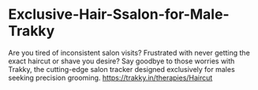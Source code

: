 # Exclusive-Hair-Ssalon-for-Male-Trakky
Are you tired of inconsistent salon visits? Frustrated with never getting the exact haircut or shave you desire? Say goodbye to those worries with Trakky, the cutting-edge salon tracker designed exclusively for males seeking precision grooming. https://trakky.in/therapies/Haircut
